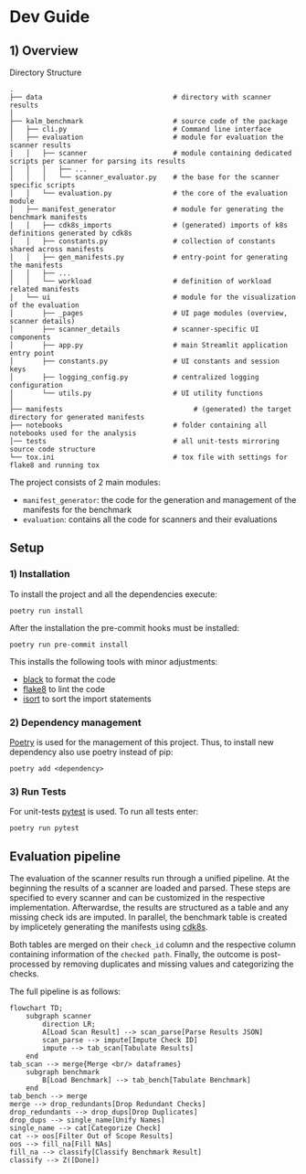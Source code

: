 <!-- markdownlint-disable MD040 -->
# Dev Guide

## 1) Overview

Directory Structure

```
.
├── data                                # directory with scanner results
│
├── kalm_benchmark                      # source code of the package
│   ├── cli.py                          # Command line interface
│   ├── evaluation                      # module for evaluation the scanner results
│   │   ├── scanner                     # module containing dedicated scripts per scanner for parsing its results
│   │   │   ├── ...
│   │   │   └── scanner_evaluator.py    # the base for the scanner specific scripts
│   │   └── evaluation.py               # the core of the evaluation module
│   ├── manifest_generator              # module for generating the benchmark manifests
│   │   ├── cdk8s_imports               # (generated) imports of k8s definitions generated by cdk8s
│   │   ├── constants.py                # collection of constants shared across manifests
│   │   ├── gen_manifests.py            # entry-point for generating the manifests
│   │   ├── ...
│   │   └── workload                    # definition of workload related manifests
│   └── ui                              # module for the visualization of the evaluation
│       ├── _pages                      # UI page modules (overview, scanner details)
│       ├── scanner_details             # scanner-specific UI components
│       ├── app.py                      # main Streamlit application entry point
│       ├── constants.py                # UI constants and session keys
│       ├── logging_config.py           # centralized logging configuration
│       └── utils.py                    # UI utility functions
│
├── manifests                                # (generated) the target directory for generated manifests
├── notebooks                           # folder containing all notebooks used for the analysis
│── tests                               # all unit-tests mirroring source code structure
└── tox.ini                             # tox file with settings for flake8 and running tox
```

The project consists of 2 main modules:

- `manifest_generator`: the code for the generation and management of the manifests for the benchmark
- `evaluation`: contains all the code for scanners and their evaluations  

## Setup

### 1) Installation

To install the project and all the dependencies execute:

```shell
poetry run install
```

After the installation the pre-commit hooks must be installed:

```shell
poetry run pre-commit install
```

This installs the following tools with minor adjustments:

- [black](https://black.readthedocs.io/en/stable/) to format the code
- [flake8](https://flake8.pycqa.org/en/latest/) to lint the code
- [isort](https://pycqa.github.io/isort/) to sort the import statements

### 2) Dependency management

[Poetry](https://python-poetry.org) is used for the management of this project.
Thus, to install new dependency also use poetry instead of pip:

```shell
poetry add <dependency>
```

### 3) Run Tests

For unit-tests [pytest](https://docs.pytest.org/en/) is used. To run all tests enter:

```shell
poetry run pytest
```

## Evaluation pipeline

The evaluation of the scanner results run through a unified pipeline.
At the beginning the results of a scanner are loaded and parsed. These steps are specified to every scanner and can be customized in the respective implementation.
Afterwardse, the results are structured as a table and any missing check ids are imputed.
In parallel, the benchmark table is created by implicetely generating the manifests using [cdk8s](https://cdk8s.io/docs/latest/).

Both tables are merged on their `check_id` column and the respective column containing information of the `checked path`.
Finally, the outcome is post-processed by removing duplicates and missing values and categorizing the checks.

The full pipeline is as follows:

```mermaid
flowchart TD;
    subgraph scanner
        direction LR;
        A[Load Scan Result] --> scan_parse[Parse Results JSON]
        scan_parse --> impute[Impute Check ID]
        impute --> tab_scan[Tabulate Results]
    end
tab_scan --> merge{Merge <br/> dataframes}
    subgraph benchmark
        B[Load Benchmark] --> tab_bench[Tabulate Benchmark]
    end
tab_bench --> merge
merge --> drop_redundants[Drop Redundant Checks]
drop_redundants --> drop_dups[Drop Duplicates]
drop_dups --> single_name[Unify Names]
single_name --> cat[Categorize Check]
cat --> oos[Filter Out of Scope Results]
oos --> fill_na[Fill NAs]
fill_na --> classify[Classify Benchmark Result]
classify --> Z([Done])
```
